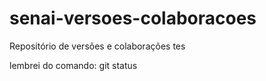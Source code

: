 ﻿# senai-versoes-colaboracoes
Repositório de versões e colaborações
tes 

lembrei do comando: git status
